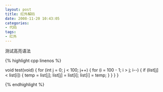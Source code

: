 ```yaml
---
layout: post
title: 红外解码
date: 2008-11-20 10:43:05
categories:
- 代码
tags:
- 红外
---
```


测试高亮语法

{% highlight cpp linenos %}

void test(void)
{
	for (int j = 0; j < 100; j++) 
	{ 
		for (i = 100 - 1; i > j; i--) 
		{ 
		if (list[j] < list[i]) 
			{ 
			temp = list[j]; 
			list[j] = list[i]; 
			list[i] = temp; 
			} 
		}
	}
}

{% endhighlight %}